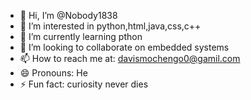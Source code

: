 - 👋 Hi, I’m @Nobody1838
- 👀 I’m interested in python,html,java,css,c++
- 🌱 I’m currently learning pthon
- 💞️ I’m looking to collaborate on embedded systems
- 📫 How to reach me at: davismochengo0@gamil.com
- 😄 Pronouns: He
- ⚡ Fun fact: curiosity never dies

<!---
Nobody1838/Nobody1838 is a ✨ special ✨ repository because its `README.md` (this file) appears on your GitHub profile.
You can click the Preview link to take a look at your changes.
--->
